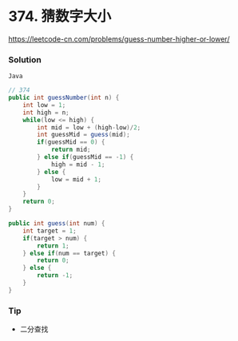 # 374. 猜数字大小

<https://leetcode-cn.com/problems/guess-number-higher-or-lower/>



### Solution

`Java`

```java
// 374
public int guessNumber(int n) {
    int low = 1;
    int high = n;
    while(low <= high) {
        int mid = low + (high-low)/2;
        int guessMid = guess(mid);
        if(guessMid == 0) {
            return mid;
        } else if(guessMid == -1) {
            high = mid - 1;
        } else {
            low = mid + 1;
        }
    }
    return 0;
}

public int guess(int num) {
    int target = 1;
    if(target > num) {
        return 1;
    } else if(num == target) {
        return 0;
    } else {
        return -1;
    }
}

```

### Tip

- 二分查找